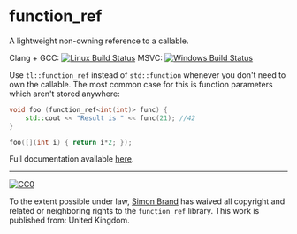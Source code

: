 # function_ref

A lightweight non-owning reference to a callable.

Clang + GCC: [![Linux Build Status](https://travis-ci.org/TartanLlama/function_ref.png?branch=master)](https://travis-ci.org/TartanLlama/function_ref)
MSVC: [![Windows Build Status](https://ci.appveyor.com/api/projects/status/k5x00xa11y3s5wsg?svg=true)](https://ci.appveyor.com/project/TartanLlama/function_ref)

Use `tl::function_ref` instead of `std::function` whenever you don't need to own the callable. The most common case for this is function parameters which aren't stored anywhere:

```cpp
void foo (function_ref<int(int)> func) {
    std::cout << "Result is " << func(21); //42
}

foo([](int i) { return i*2; });
```

Full documentation available [here](https://function-ref.tartanllama.xyz/).

----------

[![CC0](http://i.creativecommons.org/p/zero/1.0/88x31.png)]("http://creativecommons.org/publicdomain/zero/1.0/")

To the extent possible under law, [Simon Brand](https://twitter.com/TartanLlama) has waived all copyright and related or neighboring rights to the `function_ref` library. This work is published from: United Kingdom.
